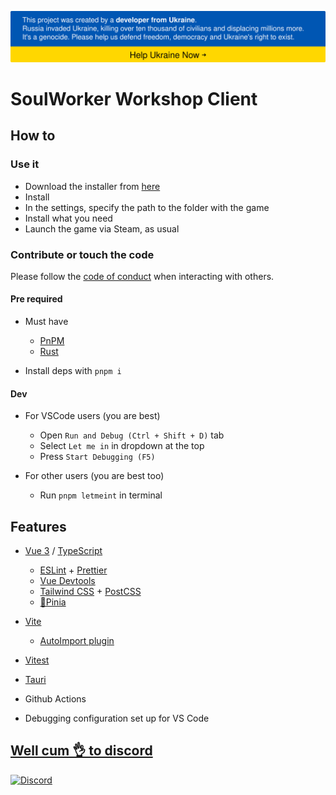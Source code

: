 [![Stand With Ukraine](https://raw.githubusercontent.com/vshymanskyy/StandWithUkraine/main/banner-direct-single.svg)](https://stand-with-ukraine.pp.ua)

# SoulWorker Workshop Client

## How to

### Use it

- Download the installer from [here](../../releases)
- Install
- In the settings, specify the path to the folder with the game
- Install what you need
- Launch the game via Steam, as usual

### Сontribute or touch the code

Please follow the [code of conduct](./CODE_OF_CONDUCT.md) when interacting with others.

#### Pre required

- Must have

  - [PnPM](https://github.com/pnpm/pnpm)
  - [Rust](https://github.com/rust-lang/rust)

- Install deps with `pnpm i`

#### Dev

- For VSCode users (you are best)

  - Open `Run and Debug (Ctrl + Shift + D)` tab
  - Select `Let me in` in dropdown at the top
  - Press `Start Debugging (F5)`

- For other users (you are best too)

  - Run `pnpm letmeint` in terminal

## Features

- [Vue 3](https://vuejs.org/) / [TypeScript](https://www.typescriptlang.org/)

  - [ESLint](https://eslint.org/) + [Prettier](https://prettier.io/)
  - [Vue Devtools](https://devtools.vuejs.org/)
  - [Tailwind CSS](https://tailwindcss.com/) + [PostCSS](https://github.com/postcss/postcss)
  - [🍍Pinia](https://pinia.vuejs.org/)

- [Vite](https://vitejs.dev/)

  - [AutoImport plugin](https://github.com/antfu/unplugin-auto-import)

- [Vitest](https://vitest.dev/)

- [Tauri](https://github.com/tauri-apps/tauri)

- Github Actions

- Debugging configuration set up for VS Code

## [Well cum 👌 to discord](http://discord.gg/SequFJP)

[![Discord](https://img.shields.io/discord/606442027873206292?style=flat-square)](http://discord.gg/SequFJP)
